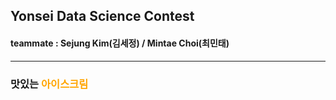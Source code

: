 ## Yonsei Data Science Contest
#### teammate : Sejung Kim(김세정) / Mintae Choi(최민태)
* * *
### 맛있는 <font color='orange'>아이스크림</font>
